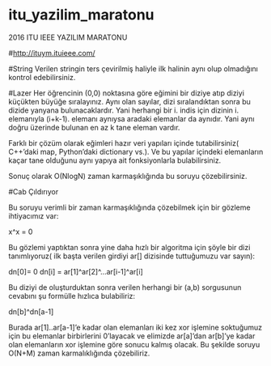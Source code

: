 # itu_yazilim_maratonu
2016 ITU IEEE YAZILIM MARATONU

#http://ituym.ituieee.com/




#String
Verilen stringin ters çevirilmiş haliyle ilk halinin aynı olup olmadığını kontrol edebilirsiniz.




#Lazer
Her öğrencinin (0,0) noktasına göre eğimini bir diziye atıp diziyi küçükten büyüğe sıralayınız. Aynı olan sayılar, dizi sıralandıktan sonra bu dizide yanyana bulunacaklardır. Yani herhangi bir i. indis için dizinin i. elemanıyla (i+k-1). elemanı aynıysa aradaki elemanlar da aynıdır. Yani aynı doğru üzerinde bulunan en az k tane eleman vardır.

Farklı bir çözüm olarak eğimleri hazır veri yapıları içinde tutabilirsiniz( C++’daki map, Python’daki dictionary vs.). Ve bu yapılar içindeki elemanların kaçar tane olduğunu aynı yapıya ait fonksiyonlarla bulabilirsiniz.

Sonuç olarak O(NlogN) zaman karmaşıklığında bu soruyu çözebilirsiniz.



#Cab Çıldırıyor

Bu soruyu verimli bir zaman karmaşıklığında çözebilmek için bir gözleme ihtiyacımız var:

x^x = 0

Bu gözlemi yaptıktan sonra yine daha hızlı bir algoritma için şöyle bir dizi tanımlıyoruz( ilk başta verilen girdiyi ar[] dizisinde tuttuğumuzu var sayın):

dn[0]= 0
dn[i] = ar[1]^ar[2]^...ar[i-1]^ar[i]

Bu diziyi de oluşturduktan sonra verilen herhangi bir (a,b) sorgusunun cevabını şu formülle hızlıca bulabiliriz:

dn[b]^dn[a-1]

Burada ar[1]..ar[a-1]’e kadar olan elemanları iki kez xor işlemine soktuğumuz için bu elemanlar birbirlerini 0’layacak ve elimizde ar[a]’dan ar[b]’ye kadar olan elemanların xor işlemine göre sonucu kalmış olacak. Bu şekilde soruyu O(N+M) zaman karmalıklığında çözebiliriz.



